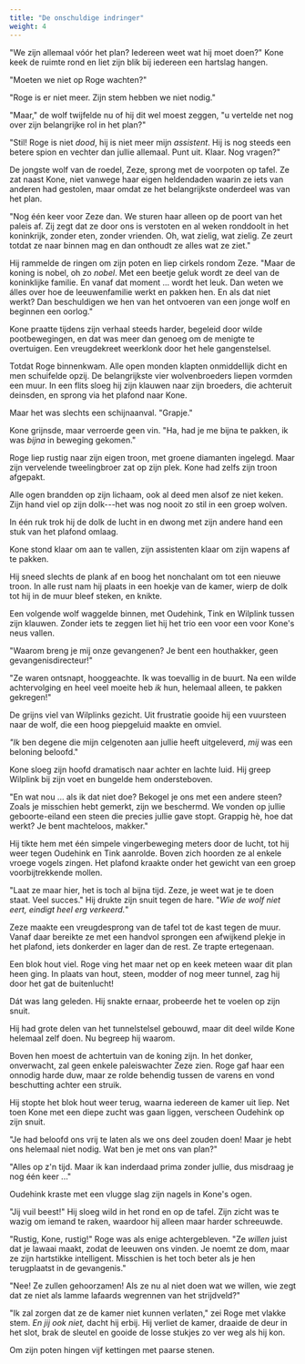 ```yaml
---
title: "De onschuldige indringer"
weight: 4
---
```


"We zijn allemaal vóór het plan? Iedereen weet wat hij moet doen?" Kone keek de ruimte rond en liet zijn blik bij iedereen een hartslag hangen.

"Moeten we niet op Roge wachten?"

"Roge is er niet meer. Zijn stem hebben we niet nodig."

"Maar," de wolf twijfelde nu of hij dit wel moest zeggen, "u vertelde
net nog over zijn belangrijke rol in het plan?"

"Stil! Roge is niet _dood_, hij is niet meer mijn _assistent_. Hij is nog steeds een betere spion en vechter dan jullie allemaal. Punt uit. Klaar. Nog vragen?"

De jongste wolf van de roedel, Zeze, sprong met de voorpoten op tafel. Ze zat naast Kone, niet vanwege haar eigen heldendaden waarin ze iets van anderen had gestolen, maar omdat ze het belangrijkste onderdeel
was van het plan.

"Nog één keer voor Zeze dan. We sturen haar alleen op de poort van
het paleis af. Zij zegt dat ze door ons is verstoten en al weken
ronddoolt in het koninkrijk, zonder eten, zonder vrienden. Oh, wat
zielig, wat zielig. Ze zeurt totdat ze naar binnen mag en dan onthoudt ze alles wat ze ziet."

Hij rammelde de ringen om zijn poten en liep cirkels rondom Zeze. "Maar de koning is nobel, oh zo _nobel_. Met een beetje geluk wordt ze deel van de koninklijke familie. En vanaf dat moment ... wordt het leuk. Dan weten we álles over hoe de leeuwenfamilie werkt en pakken hen. En als dat
niet werkt? Dan beschuldigen we hen van het ontvoeren van een jonge wolf en beginnen een oorlog."

Kone praatte tijdens zijn verhaal steeds harder, begeleid door
wilde pootbewegingen, en dat was meer dan genoeg om de menigte te
overtuigen. Een vreugdekreet weerklonk door het hele gangenstelsel.

Totdat Roge binnenkwam. Alle open monden klapten onmiddellijk dicht en
men schuifelde opzij. De belangrijkste vier wolvenbroeders liepen vormden een muur. In een flits sloeg hij zijn klauwen naar zijn broeders, die achteruit deinsden, en sprong via het plafond naar Kone.

Maar het was slechts een schijnaanval. "Grapje." 

Kone grijnsde, maar verroerde geen vin. "Ha, had je me bijna te pakken, ik was _bijna_ in beweging gekomen."

Roge liep rustig naar zijn eigen troon, met groene diamanten ingelegd. Maar zijn vervelende tweelingbroer zat op zijn plek. Kone had zelfs zijn
troon afgepakt. 

Alle ogen brandden op zijn lichaam, ook al
deed men alsof ze niet keken. Zijn hand viel op zijn dolk---het was nog nooit zo stil in een groep wolven.

In één ruk trok hij de dolk de lucht in en dwong met zijn andere hand
een stuk van het plafond omlaag.

Kone stond klaar om aan te vallen, zijn assistenten klaar om zijn wapens af te pakken.

Hij sneed slechts de plank af en boog het nonchalant om tot een nieuwe troon. In alle rust nam hij plaats in een hoekje van de kamer, wierp de dolk tot hij in de muur bleef steken, en knikte.

Een volgende wolf waggelde binnen, met Oudehink, Tink en
Wilplink tussen zijn klauwen. Zonder iets te zeggen liet hij het trio een voor een voor Kone's neus vallen.

"Waarom breng je mij onze gevangenen? Je bent een houthakker, geen
gevangenisdirecteur!"

"Ze waren ontsnapt, hooggeachte. Ik was toevallig in de buurt. Na een wilde achtervolging en heel veel moeite heb _ik_ hun, helemaal alleen, te pakken gekregen!"

De grijns viel van Wilplinks gezicht. Uit frustratie gooide hij een
vuursteen naar de wolf, die een hoog piepgeluid maakte en omviel.

*"Ik* ben degene die mijn celgenoten aan jullie heeft uitgeleverd, *mij*
was een beloning beloofd."

Kone sloeg zijn hoofd dramatisch naar achter en lachte luid. Hij greep Wilplink bij zijn voet en bungelde hem ondersteboven.

"En wat nou ... als ik dat niet doe? Bekogel je ons met een andere steen? Zoals je misschien hebt gemerkt, zijn we
beschermd. We vonden op jullie geboorte-eiland een steen die precies jullie gave stopt. Grappig hè, hoe dat werkt? Je bent machteloos, makker."

Hij tikte hem met één simpele vingerbeweging meters door de lucht, tot hij weer tegen Oudehink en Tink aanrolde. Boven zich hoorden ze al enkele vroege vogels zingen. Het
plafond kraakte onder het gewicht van een groep voorbijtrekkende mollen.

"Laat ze maar hier, het is toch al bijna tijd. Zeze, je weet
wat je te doen staat. Veel succes." Hij drukte zijn snuit tegen de hare. "_Wie de wolf niet eert, eindigt heel erg verkeerd._"

Zeze maakte een vreugdesprong van de tafel tot de kast tegen de muur. Vanaf daar bereikte ze met een handvol sprongen een afwijkend plekje in het plafond, iets donkerder en lager dan de rest. Ze trapte ertegenaan.

Een blok hout viel. Roge ving het maar net op en keek meteen waar dit plan heen ging. In plaats van hout, steen, modder of nog meer tunnel, zag hij door het gat de buitenlucht!

Dát was lang geleden. Hij snakte ernaar, probeerde het te voelen op zijn snuit. 

Hij had grote delen van het tunnelstelsel gebouwd, maar dit deel wilde Kone helemaal zelf doen. Nu begreep hij waarom.

Boven hen moest de achtertuin van de koning zijn. In het donker, onverwacht, zal geen enkele paleiswachter Zeze zien. Roge gaf haar een onnodig harde duw, maar ze rolde behendig tussen de varens en vond beschutting achter een struik. 

Hij stopte het blok hout weer terug, waarna iedereen
de kamer uit liep. Net toen Kone met een diepe zucht
was gaan liggen, verscheen Oudehink op zijn snuit.

"Je had beloofd ons vrij te laten als we ons deel zouden doen! Maar je hebt ons helemaal niet nodig. Wat ben je met ons van plan?"

"Alles op z'n tijd. Maar ik kan inderdaad prima zonder jullie, dus misdraag je nog één keer ..."

Oudehink kraste met een vlugge slag zijn nagels in Kone's ogen.

"Jij vuil beest!" Hij sloeg wild in het rond en
op de tafel. Zijn zicht was te wazig om iemand te raken, waardoor hij alleen maar harder schreeuwde.

"Rustig, Kone, rustig!" Roge was als enige achtergebleven. "Ze _willen_ juist dat je lawaai maakt, zodat de leeuwen ons vinden. Je noemt ze dom, maar ze zijn hartstikke intelligent. Misschien is het toch beter als je hen terugplaatst in de gevangenis."

"Nee! Ze zullen gehoorzamen! Als ze nu al niet doen wat we willen, wie
zegt dat ze niet als lamme lafaards wegrennen van het strijdveld?"

"Ik zal zorgen dat ze de kamer niet kunnen verlaten," zei Roge met vlakke stem. *En jij ook niet,* dacht hij erbij. Hij verliet de kamer, draaide de deur in het slot, brak de sleutel en gooide de losse stukjes zo ver weg als hij kon.

Om zijn poten hingen vijf kettingen met paarse stenen.